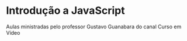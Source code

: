 # Introdução a JavaScript

Aulas ministradas pelo professor Gustavo Guanabara do canal Curso em Vídeo
